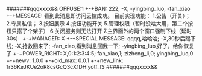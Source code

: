 #######qqqxxxx&&
OFFUSE:1
+-+BAN:
222,
-X,
-yingbing_luo,
-fan_xiao
+-+MESSAGE:
看到此消息即访问云控成功。
目前实现功能：
1.公告（开关）；
2.专属私信；
3.按钮展示
4.按钮功能开关
5.管理权限（暂时没啥大用，第二个按钮只搭了个架子）
6.关闭服务则无法打开
7.主界面外的两个窗口强制下线（延时30s）
+-+MANAGER:
X
+-+SPECIAL MESSAGE:
qqqq,哈哈哈;
-X,30秒后踢下线;
-X,抢救回来了;
-fan_xiao,看到消息回我一下;
-yingbing_luo,好了，给你恢复了
+-+POWER_RIGHT:
X,0:1:2:3:4:5;
fan_xiao,1;
zizheng_li,0;
yingbing_luo,0
+-+newv:
1.0.0
+-+old_max:
0.0.1
+-+new_link:
1r36KeJKUe2oR8csGcQ3cX1DHIyotf_IS
#######qqqxxxx&&
